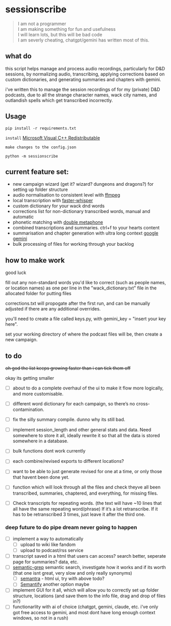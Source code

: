 # sessionscribe

>I am not a programmer  
>I am making something for fun and usefulness  
>I will learn lots, but this will be bad code  
>I am severly cheating, chatgpt/gemini has written most of this.

## what do
this script helps manage and process audio recordings, particularly for D&D sessions, by normalizing audio, transcribing, applying corrections based on custom dictionaries, and generating summaries and chapters with gemini.

i've written this to manage the session recordings of for my (private) D&D podcasts, due to all the strange character names, wack city names, and outlandish spells which get transcribed incorrectly. 

## Usage
```pip install -r requirements.txt```

```install``` [Microsoft Visual C++ Redistributable](https://aka.ms/vs/17/release/vc_redist.x64.exe)

```make changes to the config.json```

```python -m sessionscribe```

## current feature set:

- new campaign wizard (get it? wizard? dungeons and dragons?) for setting up folder structure
- audio normalisation to consistent level with [ffmpeg](https://github.com/kkroening/ffmpeg-python)
- local transcription with [faster-whisper](https://github.com/SYSTRAN/faster-whisper)
- custom dictionary for your wack dnd words
- corrections list for non-dictionary transcribed words, manual and automatic
- phonetic matching with [double metaphone](https://github.com/ZackDibe/phonetics)
- combined transcriptions and summaries. ctrl+f to your hearts content
- summarisation and chapter generation with ultra long context [google gemini](https://github.com/google-gemini/generative-ai-python)
- bulk processing of files for working through your backlog

## how to make work
good luck

fill out any non-standard words you'd like to correct (such as people names, or location names) as one per line in the "wack_dictionary.txt" file in the allocated folder for putting files

corrections.txt will propogate after the first run, and can be manually adjusted if there are any additional overrides.

you'll need to create a file called keys.py, with gemini_key = "insert your key here".

set your working directory of where the podcast files will be, then create a new campaign.

## to do
~~oh god the list keeps growing faster than i can tick them off~~

okay its getting smaller 
- [ ]  about to do a complete overhaul of the ui to make it flow more logically, and more customisable.
- [ ]  different word dictionary for each campaign, so there’s no cross-contamination.
- [ ]  fix the silly summary compile. dunno why its still bad.
- [ ]  implement session_length and other general stats and data. Need somewhere to store it all, ideally rewrite it so that all the data is stored somewhere in a database.
- [ ]  bulk functions dont work currently
- [ ]  each combine/revised exports to different locations?
- [ ]  want to be able to just generate revised for one at a time, or only those that havent been done yet.
- [ ]  function which will look through all the files and check theyve all been transcribed, summaries, chaptered, and everything, for missing files.
- [ ]  Check transcripts for repeating words. (the text will have ~10 lines that all have the same repeating word/phrase) If it’s a lot retranscribe. If it has to be retranscribed 3 times, just leave it after the third one.


### deep future to do pipe dream never going to happen
- [ ] implement a way to automatically
    - [ ] upload to wiki like fandom
    - [ ] upload to podcast/rss service
- [ ] transcript saved in a html that users can access? search better, seperate page for summaries? data, etc.
- [ ]  [semantic-grep](https://github.com/arunsupe/semantic-grep) semantic search, investigate how it works and if its worth (that one isnt great, very slow and only really synonyms)
    - [ ]  [semantra](https://github.com/freedmand/semantra) - html ui, try with above todo?
    - [ ]  [Semantify](https://github.com/MohammedAly22/Semantify) another option maybe
- [ ] implement GUI for it all, which will allow you to correctly set up folder structure, locations (and save them to the info file, drag and drop of files in?)
- [ ] functionarlity with ai of choice (chatgpt, gemini, claude, etc. i've only got free access to gemini, and most dont have long enough context windows, so not in a rush)